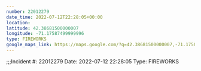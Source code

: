```yaml
---
number: 22012279
date_time: 2022-07-12T22:28:05+00:00
location: 
latitude: 42.38681500000007
longitude: -71.17587499999996
type: FIREWORKS
google_maps_link: https://maps.google.com/?q=42.38681500000007,-71.17587499999996
---
```


;;;Incident #: 22012279  Date: 2022-07-12 22:28:05   Type: FIREWORKS
